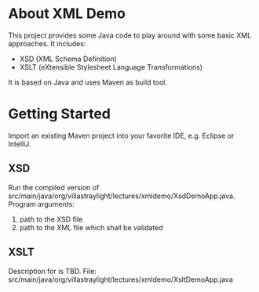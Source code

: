 # About XML Demo

This project provides some Java code to play around with some basic XML approaches. It includes:
- XSD (XML Schema Definition)
- XSLT (eXtensible Stylesheet Language Transformations)

It is based on Java and uses Maven as build tool.

# Getting Started

Import an existing Maven project into your favorite IDE, e.g. Eclipse or IntelliJ.

## XSD

Run the compiled version of src/main/java/org/villastraylight/lectures/xmldemo/XsdDemoApp.java. Program arguments:
1. path to the XSD file
1. path to the XML file which shall be validated

## XSLT

Description for is TBD. File: src/main/java/org/villastraylight/lectures/xmldemo/XsltDemoApp.java